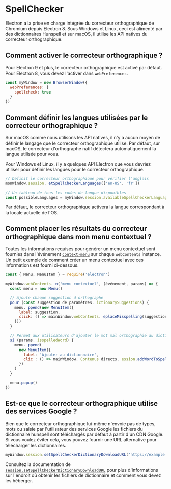 # SpellChecker

Electron a la prise en charge intégrée du correcteur orthographique de Chromium depuis Electron 8.  Sous Windows et Linux, ceci est alimenté par des dictionnaires Hunspell et sur macOS, il utilise les API natives du correcteur orthographique.

## Comment activer le correcteur orthographique ?

Pour Electron 9 et plus, le correcteur orthographique est activé par défaut.  Pour Electron 8, vous devez l'activer dans `webPreferences`.

```js
const myWindow = new BrowserWindow({
  webPreferences: {
    spellcheck: true
  }
})
```

## Comment définir les langues utilisées par le correcteur orthographique ?

Sur macOS comme nous utilisons les API natives, il n'y a aucun moyen de définir le langage que le correcteur orthographique utilise. Par défaut, sur macOS, le correcteur d'orthographe natif détectera automatiquement la langue utilisée pour vous.

Pour Windows et Linux, il y a quelques API Electron que vous devriez utiliser pour définir les langues pour le correcteur orthographique.

```js
// Définit le correcteur orthographique pour vérifier l'anglais
monWindow.session. etSpellCheckerLanguages(['en-US', 'fr'])

// Un tableau de tous les codes de langue disponibles
const possibleLanguages = myWindow.session.availableSpellCheckerLanguages
```

Par défaut, le correcteur orthographique activera la langue correspondant à la locale actuelle de l'OS.

## Comment placer les résultats du correcteur orthographique dans mon menu contextuel ?

Toutes les informations requises pour générer un menu contextuel sont fournies dans l'événement [`context-menu`](../api/web-contents.md#event-context-menu) sur chaque `webContents` instance.  Un petit exemple de comment créer un menu contextuel avec ces informations est fourni ci-dessous.

```js
const { Menu, MenuItem } = require('electron')

myWindow.webContents. n('menu contextuel', (événement, params) => {
  const menu = new Menu()

  // Ajoute chaque suggestion d'orthographe
  pour (const suggestion de paramètres. ictionarySuggestions) {
    menu. ppend(new MenuItem({
      label: suggestion,
      click: () => mainWindow.webContents. eplaceMisspelling(suggestion)
    }))
  }

  // Permet aux utilisateurs d'ajouter le mot mal orthographié au dictionnaire
  si (params. isspelledWord) {
    menu. ppend(
      new MenuItem({
        label: 'Ajouter au dictionnaire',
        clic : () => mainWindow. Contenus directs. ession.addWordToSpellCheckerDictionary(params.misspelledWord)
      })
    )
  }

  menu.popup()
})
```

## Est-ce que le correcteur orthographique utilise des services Google ?

Bien que le correcteur orthographique lui-même n'envoie pas de types, mots ou saisie par l'utilisateur des services Google les fichiers du dictionnaire hunspell sont téléchargés par défaut à partir d'un CDN Google.  Si vous voulez éviter cela, vous pouvez fournir une URL alternative pour télécharger les dictionnaires.

```js
myWindow.session.setSpellCheckerDictionaryDownloadURL('https://example.com/dictionaries/')
```

Consultez la documentation de [`session.setSpellCheckerDictionaryDownloadURL`](../api/session.md#sessetspellcheckerdictionarydownloadurlurl) pour plus d'informations sur l'endroit où obtenir les fichiers de dictionnaire et comment vous devez les héberger.
